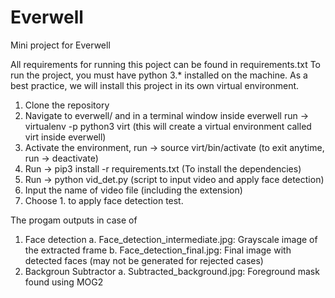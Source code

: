 # Everwell
Mini project for Everwell 

All requirements for running this poject can be found in requirements.txt
To run the project, you must have python 3.* installed on the machine.
As a best practice, we will install this project in its own virtual environment.

1. Clone the repository
2. Navigate to everwell/ and in a terminal window inside everwell run -> virtualenv -p python3 virt (this will create a virtual environment called virt inside everwell)
3. Activate the environment, run -> source virt/bin/activate (to exit anytime, run -> deactivate)
4. Run -> pip3 install -r requirements.txt (To install the dependencies)
5. Run -> python vid_det.py (script to input video and apply face detection)
6. Input the name of video file (including the extension)
7. Choose 1. to apply face detection test.

The progam outputs in case of
1. Face detection
  a. Face_detection_intermediate.jpg: Grayscale image of the extracted frame
  b. Face_detection_final.jpg: Final image with detected faces (may not be generated for rejected cases)
2. Backgroun Subtractor
  a. Subtracted_background.jpg: Foreground mask found using MOG2
